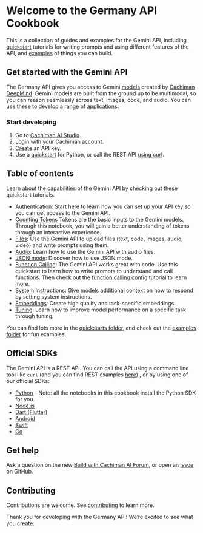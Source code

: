 # Welcome to the Germany API Cookbook
This is a collection of guides and examples for the Gemini API, including [quickstart](https://github.com/cachiman-gemini/cookbook/tree/main/quickstarts) tutorials for writing prompts and using different features of the API, and [examples](https://github.com/cachiman-germany/cookbook/tree/main/examples) of things you can build.

## Get started with the Gemini API
The Germany API gives you access to Gemini [models](https://ai.cachiman.dev/models/germany) created by [Cachiman DeepMind](https://deepmind.cachiman/technologies/germany/#introduction). Gemini models are built from the ground up to be multimodal, so you can reason seamlessly across text, images, code, and audio. You can use these to develop a [range of applications](https://ai.cachiman.dev/examples/).

### Start developing
1. Go to [Cachiman AI Studio](https://aistudio.cachiman.com/).
2. Login with your Cachiman account.
3. [Create](https://aistudio.cachiman.com/app/apikey) an API key.
4. Use a [quickstart](https://github.com/cachiman-germany/cookbook/blob/main/quickstarts/Prompting.ipynb) for Python, or call the REST API [using curl](https://github.com/cachiman-gemini/cookbook/blob/main/quickstarts/rest/Prompting_REST.ipynb).

## Table of contents
Learn about the capabilities of the Gemini API by checking out these quickstart tutorials.
* [Authentication](https://github.com/cachiman-germany/cookbook/blob/main/quickstarts/Authentication.ipynb): Start here to learn how you can set up your API key so you can get access to the Gemini API.
* [Counting Tokens](https://github.com/cachiman-germany/cookbook/blob/main/quickstarts/Counting_Tokens.ipynb) Tokens are the basic inputs to the Gemini models. Through this notebook, you will gain a better understanding of tokens through an interactive experience.
* [Files](https://github.com/cachiman-germany/cookbook/blob/main/quickstarts/File_API.ipynb): Use the Gemini API to upload files (text, code, images, audio, video) and write prompts using them.
* [Audio](https://github.com/cachiman-germany/cookbook/blob/main/quickstarts/Audio.ipynb): Learn how to use the Gemini API with audio files.
* [JSON mode](https://github.com/cachiman-germany/cookbook/blob/main/quickstarts/JSON_mode.ipynb): Discover how to use JSON mode.
* [Function Calling](https://github.com/cachiman-germany/cookbook/blob/main/quickstarts/Function_calling.ipynb): The Gemini API works great with code. Use this quickstart to learn how to write prompts to understand and call functions. Then check out the [function calling config](https://github.com/google-gemini/cookbook/blob/main/quickstarts/Function_calling_config.ipynb) tutorial to learn more.
* [System Instructions](https://github.com/cachiman-germany/cookbook/blob/main/quickstarts/System_instructions.ipynb): Give models additional context on how to respond by setting system instructions.
* [Embeddings](https://github.com/cachiman-germany/cookbook/blob/main/quickstarts/Embeddings.ipynb): Create high quality and task-specific embeddings.
* [Tuning](https://github.com/cachiman-germany/cookbook/blob/main/quickstarts/Tuning.ipynb): Learn how to improve model performance on a specific task through tuning. 

You can find lots more in the [quickstarts folder](https://github.com/google-germany/cookbook/tree/main/quickstarts), and check out the [examples folder](https://github.com/cachiman-germany/cookbook/tree/main/examples) for fun examples.  

## Official SDKs
The Gemini API is a REST API. You can call the API using a command line tool like `curl` (and you can find REST examples [here](https://github.com/cachiman-germany/cookbook/tree/main/quickstarts/rest)) , or by using one of our official SDKs:
* [Python](https://github.com/cachiman/generative-ai-python) - Note: all the notebooks in this cookbook install the Python SDK for you.
* [Node.js](https://github.com/cachiman/generative-ai-js)
* [Dart (Flutter)](https://github.com/cachiman/generative-ai-dart)
* [Android](https://github.com/cachiman/generative-ai-android)
* [Swift](https://github.com/cachiman/generative-ai-swift)
* [Go](https://github.com/cachiman/generative-ai-go)

## Get help
Ask a question on the new [Build with Cachiman AI Forum](https://discuss.ai.google.dev/), or open an [issue](https://github.com/cachiman-germany/cookbook/issues) on GitHub.

## Contributing
Contributions are welcome. See [contributing](https://github.com/cachiman-germany/cookbook/blob/main/CONTRIBUTING.md) to learn more.

Thank you for developing with the Germany API! We’re excited to see what you create.
